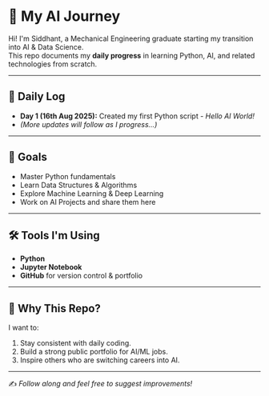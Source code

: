 # 🚀 My AI Journey

Hi! I'm Siddhant, a Mechanical Engineering graduate starting my transition into AI & Data Science.  
This repo documents my **daily progress** in learning Python, AI, and related technologies from scratch.

---

## 📅 Daily Log
- **Day 1 (16th Aug 2025):** Created my first Python script - *Hello AI World!*  
- *(More updates will follow as I progress...)*

---

## 🎯 Goals
- Master Python fundamentals  
- Learn Data Structures & Algorithms  
- Explore Machine Learning & Deep Learning  
- Work on AI Projects and share them here  

---

## 🛠 Tools I'm Using
- **Python**  
- **Jupyter Notebook**  
- **GitHub** for version control & portfolio  

---

## 🌟 Why This Repo?
I want to:  
1. Stay consistent with daily coding.  
2. Build a strong public portfolio for AI/ML jobs.  
3. Inspire others who are switching careers into AI.  

---

✍️ *Follow along and feel free to suggest improvements!*  
